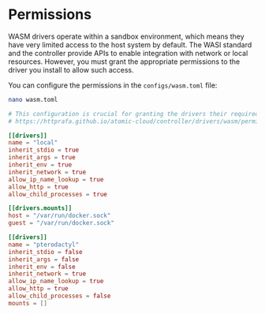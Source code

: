 # Permissions

WASM drivers operate within a sandbox environment, which means they have very limited access to the host system by default. The WASI standard and the controller provide APIs to enable integration with network or local resources. However, you must grant the appropriate permissions to the driver you install to allow such access.

You can configure the permissions in the `configs/wasm.toml` file:

```bash
nano wasm.toml
```

```toml
# This configuration is crucial for granting the drivers their required permissions
# https://httprafa.github.io/atomic-cloud/controller/drivers/wasm/permissions/

[[drivers]]
name = "local"
inherit_stdio = true
inherit_args = true
inherit_env = true
inherit_network = true
allow_ip_name_lookup = true
allow_http = true
allow_child_processes = true

[[drivers.mounts]]
host = "/var/run/docker.sock"
guest = "/var/run/docker.sock"

[[drivers]]
name = "pterodactyl"
inherit_stdio = false
inherit_args = false
inherit_env = false
inherit_network = true
allow_ip_name_lookup = true
allow_http = true
allow_child_processes = false
mounts = []
```